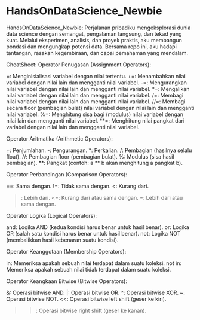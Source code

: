# HandsOnDataScience_Newbie
HandsOnDataScience_Newbie: Perjalanan pribadiku mengeksplorasi dunia data science dengan semangat, pengalaman langsung, dan tekad yang kuat. Melalui eksperimen, analisis, dan proyek praktis, aku membangun pondasi dan mengungkap potensi data. Bersama repo ini, aku hadapi tantangan, rasakan kegembiraan, dan capai pemahaman yang mendalam.

CheatSheet:
Operator Penugasan (Assignment Operators):

=: Menginisialisasi variabel dengan nilai tertentu.
+=: Menambahkan nilai variabel dengan nilai lain dan mengganti nilai variabel.
-=: Mengurangkan nilai variabel dengan nilai lain dan mengganti nilai variabel.
*=: Mengalikan nilai variabel dengan nilai lain dan mengganti nilai variabel.
/=: Membagi nilai variabel dengan nilai lain dan mengganti nilai variabel.
//=: Membagi secara floor (pembagian bulat) nilai variabel dengan nilai lain dan mengganti nilai variabel.
%=: Menghitung sisa bagi (modulus) nilai variabel dengan nilai lain dan mengganti nilai variabel.
**=: Menghitung nilai pangkat dari variabel dengan nilai lain dan mengganti nilai variabel.

Operator Aritmatika (Arithmetic Operators):

+: Penjumlahan.
-: Pengurangan.
*: Perkalian.
/: Pembagian (hasilnya selalu float).
//: Pembagian floor (pembagian bulat).
%: Modulus (sisa hasil pembagian).
**: Pangkat (contoh: a ** b akan menghitung a pangkat b).

Operator Perbandingan (Comparison Operators):

==: Sama dengan.
!=: Tidak sama dengan.
<: Kurang dari.
>: Lebih dari.
<=: Kurang dari atau sama dengan.
>=: Lebih dari atau sama dengan.
>
Operator Logika (Logical Operators):

and: Logika AND (kedua kondisi harus benar untuk hasil benar).
or: Logika OR (salah satu kondisi harus benar untuk hasil benar).
not: Logika NOT (membalikkan hasil kebenaran suatu kondisi).

Operator Keanggotaan (Membership Operators):

in: Memeriksa apakah sebuah nilai terdapat dalam suatu koleksi.
not in: Memeriksa apakah sebuah nilai tidak terdapat dalam suatu koleksi.

Operator Keangkaan Bitwise (Bitwise Operators):

&: Operasi bitwise AND.
|: Operasi bitwise OR.
^: Operasi bitwise XOR.
~: Operasi bitwise NOT.
<<: Operasi bitwise left shift (geser ke kiri).
>>: Operasi bitwise right shift (geser ke kanan).

